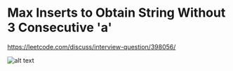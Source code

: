 # Max Inserts to Obtain String Without 3 Consecutive 'a'

https://leetcode.com/discuss/interview-question/398056/

![alt text](https://i.imgur.com/weU6fnh.png "Description")